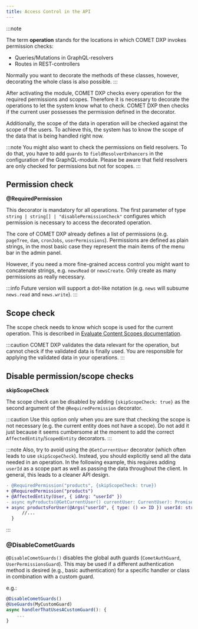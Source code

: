 ```yaml
---
title: Access Control in the API
---
```


:::note

The term **operation** stands for the locations in which COMET DXP invokes permission checks:

-   Queries/Mutations in GraphQL-resolvers
-   Routes in REST-controllers

Normally you want to decorate the methods of these classes, however, decorating the whole class is also possible.
:::

After activating the module, COMET DXP checks every operation for the required permissions and scopes. Therefore it is necessary to decorate the operations to let the system know what to check. COMET DXP then checks if the current user possesses the permission defined in the decorator.

Additionally, the scope of the data in operation will be checked against the scope of the users. To achieve this, the system has to know the scope of the data that is being handled right now.

:::note
You might also want to check the permissions on field resolvers. To do that, you have to add `guards` to `fieldResolverEnhancers` in the configuration of the GraphQL-module. Please be aware that field resolvers are only checked for permissions but not for scopes.
:::

## Permission check

**@RequiredPermission**

This decorator is mandatory for all operations. The first parameter of type `string | string[] | "disablePermissionCheck"` configures which permission is necessary to access the decorated operation.

The core of COMET DXP already defines a list of permissions (e.g. `pageTree`, `dam`, `cronJobs`, `userPermissions`). Permissions are defined as plain strings, in the most basic case they represent the main items of the menu bar in the admin panel.

However, if you need a more fine-grained access control you might want to concatenate strings, e.g. `newsRead` or `newsCreate`. Only create as many permissions as really necessary.

:::info
Future version will support a dot-like notation (e.g. `news` will subsume `news.read` and `news.write`).
:::

## Scope check

The scope check needs to know which scope is used for the current operation. This is described in [Evaluate Content Scopes documentation](/docs/core-concepts/content-scope/evaluate-content-scopes).

:::caution
COMET DXP validates the data relevant for the operation, but cannot check if the validated data is finally used. You are responsible for applying the validated data in your operations.
:::

## Disable permission/scope checks

**skipScopeCheck**

The scope check can be disabled by adding `{skipScopeCheck: true}` as the second argument of the `@RequiredPermission` decorator.

:::caution
Use this option only when you are sure that checking the scope is not necessary (e.g. the current entity does not have a scope). Do not add it just because it seems cumbersome at the moment to add the correct `AffectedEntity`/`ScopedEntity` decorators.
:::

:::note
Also, try to avoid using the `@GetCurrentUser` decorator (which often leads to use `skipScopeCheck`). Instead, you should explicitly send all the data needed in an operation. In the following example, this requires adding `userId` as a scope part as well as passing the data throughout the client. In general, this leads to a cleaner API design.

```diff
- @RequiredPermission("products", {skipScopeCheck: true})
+ @RequiredPermission("products")
+ @AffectedEntity(User, { idArg: "userId" })
- async myProducts(@GetCurrentUser() currentUser: CurrentUser): Promise<Product[]> {
+ async productsForUser(@Args("userId", { type: () => ID }) userId: string): Promise<Product[]> {
      //...
  }
```

:::

### @DisableCometGuards

`@DisableCometGuards()` disables the global auth guards (`CometAuthGuard`, `UserPermissionsGuard`). This may be used if a different authentication method is desired (e.g., basic authentication) for a specific handler or class in combination with a custom guard.

e.g.:

```typescript
@DisableCometGuards()
@UseGuards(MyCustomGuard)
async handlerThatUsesACustomGuard(): {
    ...
}
```
